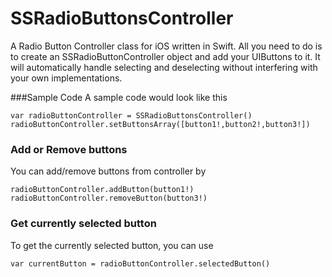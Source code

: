 # SSRadioButtonsController
A Radio Button Controller class for iOS written in Swift. 
All you need to do is to create an SSRadioButtonController object and add your UIButtons to it. It will automatically handle selecting and deselecting without interfering with your own implementations. 

###Sample Code
A sample code would look like this

```
var radioButtonController = SSRadioButtonsController()
radioButtonController.setButtonsArray([button1!,button2!,button3!])
```

### Add or Remove buttons
You can add/remove buttons from controller by 

```
radioButtonController.addButton(button1!)
radioButtonController.removeButton(button3!)
```

### Get currently selected button
To get the currently selected button, you can use 

```
var currentButton = radioButtonController.selectedButton()
```

